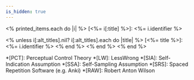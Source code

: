 ```yaml
---
is_hidden: true
---
```


<!-- personal links -->
[Blog]: http://blog.muflax.com
[GPG Key]: /muflax.asc          
[Google+]: https://plus.google.com/105665518912548939532
[LibraryThing]: http://www.librarything.com/profile/muflax
[Pororo]: http://github.com/muflax/pororo
[Source]: http://github.com/muflax/muflax.com
[Twitter]: http://twitter.com/muflax
[Config]: http://github.com/muflax/config


<!-- external links -->
[Creative Commons]: http://creativecommons.org/licenses/by-nc-sa/3.0/de
[Eyercize]: http://www.eyercize.com
[Look, Ma; No Hands!]: http://www.semanticrestructuring.com/lookma.php
[Spreeder]: http://www.spreeder.com

<!-- Wikipedia articles -->
[DXM]: http://en.wikipedia.org/wiki/DXM
[Epistemology]: http://en.wikipedia.org/wiki/Epistemology

<!-- internal links -->
[RSS]: /rss.xml

<!-- automatic content -->
<% printed_items.each do |i| %>
[<%= i[:title] %>]: <%= i.identifier %>
   
   <% unless i[:alt_titles].nil?
     i[:alt_titles].each do |title| %>
[<%= title %>]: <%= i.identifier %>
     <% end %>
   <% end %>
<% end %>

<!-- abbreviations -->
*[PCT]: Perceptual Control Theory
*[LW]: LessWrong
*[SIA]: Self-Indication Assumption
*[SSA]: Self-Sampling Assumption
*[SRS]: Spaced Repetition Software (e.g. Anki)
*[RAW]: Robert Anton Wilson

